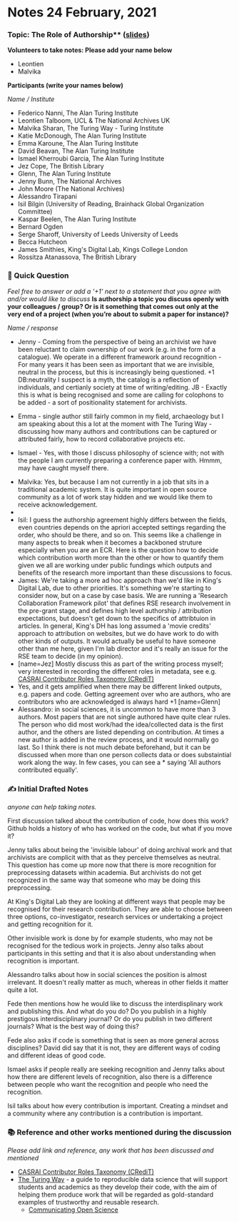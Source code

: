 # Notes 24 February, 2021

### Topic: The Role of Authorship** ([slides](https://docs.google.com/presentation/d/1oanQWbP_yg9UkLSI9OrNwSxST0K5mkgXvNiymz4ixqw/edit?usp=sharing))

**Volunteers to take notes: Please add your name below**

- Leontien
- Malvika

**Participants (write your names below)**

*Name / Institute*

- Federico Nanni, The Alan Turing Institute
- Leontien Talboom, UCL & The National Archives UK
- Malvika Sharan, The Turing Way - Turing Institute
- Katie McDonough, The Alan Turing Institute
- Emma Karoune, The Alan Turing Institute
- David Beavan, The Alan Turing Institute
- Ismael Kherroubi Garcia, The Alan Turing Institute
- Jez Cope, The British Library
- Glenn, The Alan Turing Institute
- Jenny Bunn, The National Archives
- John Moore (The National Archives)
- Alessandro Tirapani
- Isil Bilgin (University of Reading, Brainhack Global Organization Committee)
- Kaspar Beelen, The Alan Turing Institute
- Bernard Ogden
- Serge Sharoff, University of Leeds University of Leeds
- Becca Hutcheon
- James Smithies, King's Digital Lab, Kings College London
- Rossitza Atanassova, The British Library

### :dart: Quick Question

*Feel free to answer or add a '+1' next to a statement that you agree with and/or would like to discuss*
**Is authorship a topic you discuss openly with your colleagues / group? Or is it something that comes out only at the very end of a project (when you’re about to submit a paper for instance)?**

*Name / response*

- Jenny - Coming from the perspective of being an archivist we have been reluctant to claim ownership of our work (e.g. in the form of a catalogue). We operate in a different framework around recognition - For many years it has been seen as important that we are invisible, neutral in the process, but this is increasingly being questioned. +1 DB:neutrality I suspect is a myth, the catalog is a reflection of individuals, and certianly society at time of writing/editing. JB - Exactly this is what is being recognised and some are calling for colophons to be added - a sort of positionality statement for archivists.
* Emma - single author still fairly common in my field, archaeology but I am speaking about this a lot at the moment with The Turing Way - discussing how many authors and contributions can be captured or attributed fairly, how to record collaborative projects etc.
- Ismael - Yes, with those I discuss philosophy of science with; not with the people I am currently preparing a conference paper with. Hmmm, may have caught myself there.
* Malvika: Yes, but because I am not currently in a job that sits in a traditional academic system. It is quite important in open source community as a lot of work stay hidden and we would like them to receive acknowledgement.
* 
* Isil: I guess the authorship agreement highly differs between the fields, even countries depends on the apriori accepted settings regarding the order, who should be there, and so on. This seems like a challenge in many aspects to break when it becomes a backboned struture especially when you are an ECR. Here is the question how to decide which contribution worth more than the other or how to quantify them given we all are working under public fundings which outputs and benefits of the research more important than these discussions to focus.
* James: We're taking a more ad hoc approach than we'd like in King's Digital Lab, due to other priorities. It's something we're starting to consider now, but on a case by case basis. We are running a 'Research Collaboration Framework pilot' that defines RSE research involvement in the pre-grant stage, and defines high level authorship / attribution expectations, but doesn't get down to the specifics of attribtuion in articles. In general, King's DH has long  assumed a 'movie credits' approach to attribution on websites, but we do have work to do with other kinds of outputs. It would actually be useful to have someone other than me here, given I'm lab director and it's really an issue for the RSE team to decide (in my opinion).
* [name=Jez] Mostly discuss this as part of the writing process myself; very interested in recording the different roles in metadata, see e.g. [CASRAI Contributor Roles Taxonomy (CRediT)](https://casrai.org/credit/)
* Yes,  and it gets amplified when there may be different linked outputs, e.g. papers and code. Getting agreement over who are authors, who are contributors who are acknowledged is always hard +1 [name=Glenn]
* Alessandro: in social sciences, it is uncommon to have more than 3 authors. Most papers that are not single authored have quite clear rules. The person who did most work/had the idea/collected data is the first author, and the others are listed depending on contribution. At times a new author is added in the review process, and it would normally go last. So I think there is not much debate beforehand, but it can be discussed when more than one person collects  data or does substaintial work along the way.  In few cases, you can see a * saying 'All authors contributed equally'. 



### ✍ Initial Drafted Notes

*anyone can help taking notes.*
<!-- All things discussed during the meeting can be entered here. -->

First discussion talked about the contribution of code, how does this work? Github holds a history of who has worked on the code, but what if you move it? 

Jenny talks about being the 'invisible labour' of doing archival work and that archivists are complicit with that as they perceive themselves as neutral. This question has come up more now that there is more recognition for preprocessing datasets within academia. But archivists do not get recognized in the same way that someone who may be doing this preprocessing.

At King's Digital Lab they are looking at different ways that people may be recognised for their research contribution. They are able to choose between three options, 
co-investigator, research services or undertaking a project and getting recognition for it.

Other invisible work is done by for example students, who may not be recognised for the tedious work in projects. Jenny also talks about participants in this setting and that it is also about understanding when recognition is important.

Alessandro talks about how in social sciences the position is almost irrelevant. It doesn't really matter as much, whereas in other fields it matter quite a lot. 

Fede then mentions how he would like to discuss the interdisplinary work and publishing this. And what do you do? Do you publish in a highly prestigous interdisciplinary journal? Or do you publish in two different journals? What is the best way of doing this? 

Fede also asks if code is something that is seen as more general across disciplines? David did say that it is not, they are different ways of coding and different ideas of good code.

Ismael asks if people really are seeking recognition and Jenny talks about how there are different levels of recognition, also there is a difference between people who want the recognition and people who need the recognition.

Isil talks about how every contribution is important. Creating a mindset and a community where any contribution is a contribution is important. 

### :books: Reference and other works mentioned during the discussion

*Please add link and reference, any work that has been discussed and mentioned*

- [CASRAI Contributor Roles Taxonomy (CRediT)](https://casrai.org/credit/)
- [The Turing Way](https://the-turing-way.netlify.app) - a guide to reproducible data science that will support students and academics as they develop their code, with the aim of helping them produce work that will be regarded as gold-standard examples of trustworthy and reusable research. 
  - [Communicating Open Science](https://github.com/alan-turing-institute/the-turing-way/issues/1733)
